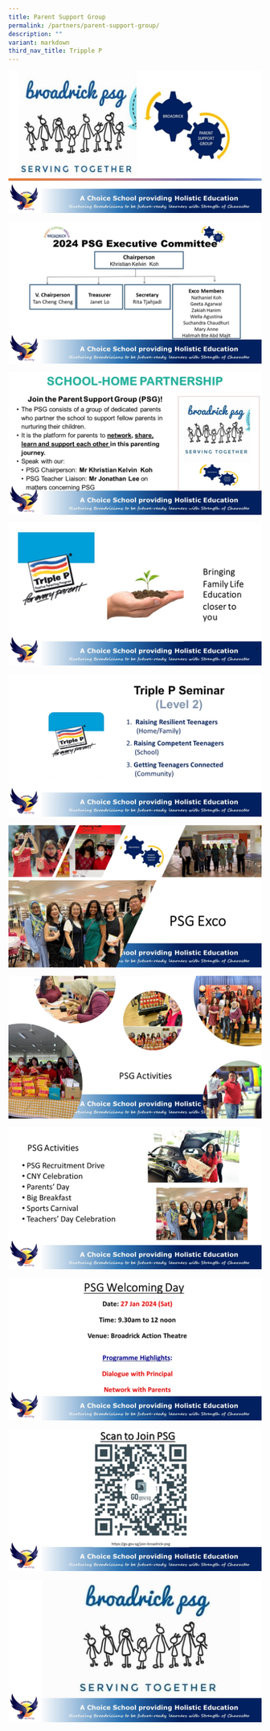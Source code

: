 ```yaml
---
title: Parent Support Group
permalink: /partners/parent-support-group/
description: ""
variant: markdown
third_nav_title: Tripple P
---
```

![](/images/PSG/2024/Slide1.JPG)

![](/images/PSG/2024/Slide2.JPG)

![](/images/PSG/2024/Slide3.JPG)

![](/images/PSG/2024/Slide4.JPG)

![](/images/PSG/2024/Slide5.JPG)

![](/images/PSG/2024/Slide6.JPG)

![](/images/PSG/2024/Slide7.JPG)

![](/images/PSG/2024/Slide8.JPG)

![](/images/PSG/2024/Slide9.JPG)

![](/images/PSG/2024/Slide10.JPG)

![](/images/PSG/2024/Slide11.JPG)